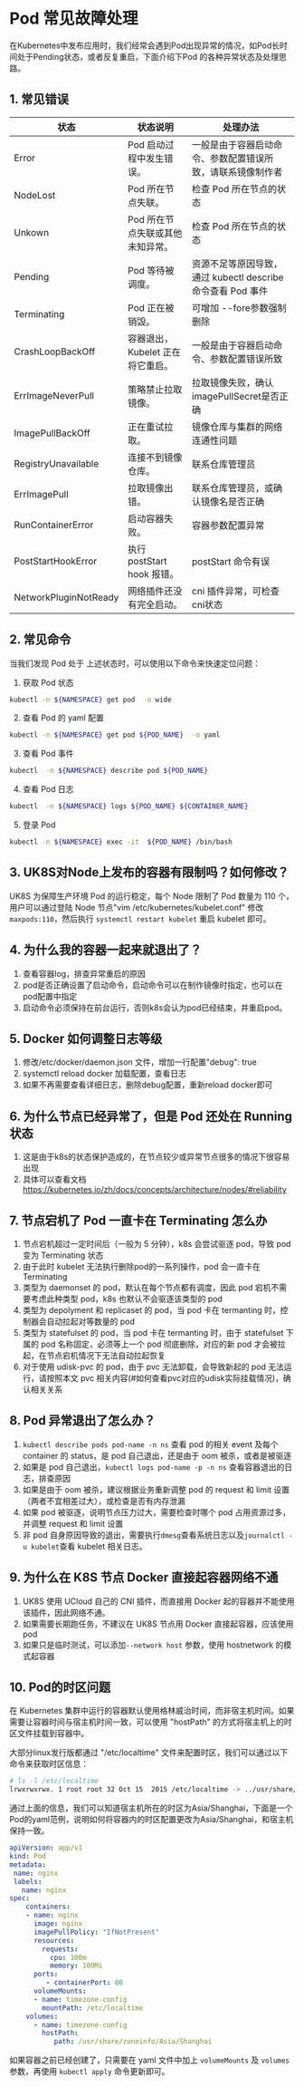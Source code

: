 # Pod 常见故障处理

在Kubernetes中发布应用时，我们经常会遇到Pod出现异常的情况，如Pod长时间处于Pending状态，或者反复重启，下面介绍下Pod 的各种异常状态及处理思路。

## 1. 常见错误

| 状态                    | 状态说明                  | 处理办法                                      |
| --------------------- | --------------------- | ----------------------------------------- |
| Error                 | Pod 启动过程中发生错误。        | 一般是由于容器启动命令、参数配置错误所致，请联系镜像制作者             |
| NodeLost              | Pod 所在节点失联。           | 检查 Pod 所在节点的状态                            |
| Unkown                | Pod 所在节点失联或其他未知异常。    | 检查 Pod 所在节点的状态                            |
| Pending               | Pod 等待被调度。            | 资源不足等原因导致，通过 kubectl describe 命令查看 Pod 事件 |
| Terminating           | Pod 正在被销毁。            | 可增加 --fore参数强制删除                          |
| CrashLoopBackOff      | 容器退出，Kubelet 正在将它重启。  | 一般是由于容器启动命令、参数配置错误所致                      |
| ErrImageNeverPull     | 策略禁止拉取镜像。             | 拉取镜像失败，确认imagePullSecret是否正确              |
| ImagePullBackOff      | 正在重试拉取。               | 镜像仓库与集群的网络连通性问题                           |
| RegistryUnavailable   | 连接不到镜像仓库。             | 联系仓库管理员                                   |
| ErrImagePull          | 拉取镜像出错。               | 联系仓库管理员，或确认镜像名是否正确                        |
| RunContainerError     | 启动容器失败。               | 容器参数配置异常                                  |
| PostStartHookError    | 执行 postStart hook 报错。 | postStart 命令有误                            |
| NetworkPluginNotReady | 网络插件还没有完全启动。          | cni 插件异常，可检查cni状态                         |

## 2. 常见命令

当我们发现 Pod 处于 上述状态时，可以使用以下命令来快速定位问题：

1. 获取 Pod 状态

```bash
kubectl -n ${NAMESPACE} get pod  -o wide
```

2. 查看 Pod 的 yaml 配置

```bash
kubectl -n ${NAMESPACE} get pod ${POD_NAME}  -o yaml
```

3. 查看 Pod 事件

```bash
kubectl  -n ${NAMESPACE} describe pod ${POD_NAME}
```

4. 查看 Pod 日志

```bash
kubectl  -n ${NAMESPACE} logs ${POD_NAME} ${CONTAINER_NAME}
```

5. 登录 Pod

```bash
kubectl -n ${NAMESPACE} exec -it  ${POD_NAME} /bin/bash
```

## 3. UK8S对Node上发布的容器有限制吗？如何修改？

UK8S 为保障生产环境 Pod 的运行稳定，每个 Node 限制了 Pod 数量为 110 个，用户可以通过登陆 Node 节点"vim /etc/kubernetes/kubelet.conf"
修改 `maxpods:110`，然后执行 `systemctl restart kubelet` 重启 kubelet 即可。

## 4. 为什么我的容器一起来就退出了？

1. 查看容器log，排查异常重启的原因
2. pod是否正确设置了启动命令，启动命令可以在制作镜像时指定，也可以在pod配置中指定
3. 启动命令必须保持在前台运行，否则k8s会认为pod已经结束，并重启pod。

## 5. Docker 如何调整日志等级

1. 修改/etc/docker/daemon.json 文件，增加一行配置"debug": true
2. systemctl reload docker 加载配置，查看日志
3. 如果不再需要查看详细日志，删除debug配置，重新reload docker即可

## 6. 为什么节点已经异常了，但是 Pod 还处在 Running 状态

1. 这是由于k8s的状态保护造成的，在节点较少或异常节点很多的情况下很容易出现
2. 具体可以查看文档 https://kubernetes.io/zh/docs/concepts/architecture/nodes/#reliability

## 7. 节点宕机了 Pod 一直卡在 Terminating 怎么办

1. 节点宕机超过一定时间后（一般为 5 分钟），k8s 会尝试驱逐 pod，导致 pod 变为 Terminating 状态
2. 由于此时 kubelet 无法执行删除pod的一系列操作，pod 会一直卡在 Terminating
3. 类型为 daemonset 的 pod，默认在每个节点都有调度，因此 pod 宕机不需要考虑此种类型 pod，k8s 也默认不会驱逐该类型的 pod
4. 类型为 depolyment 和 replicaset 的 pod，当 pod 卡在 termanting 时，控制器会自动拉起对等数量的 pod
5. 类型为 statefulset 的 pod，当 pod 卡在 termanting 时，由于 statefulset 下属的 pod 名称固定，必须等上一个 pod 彻底删除，对应的新 pod
   才会被拉起，在节点宕机情况下无法自动拉起恢复
6. 对于使用 udisk-pvc 的 pod，由于 pvc 无法卸载，会导致新起的 pod 无法运行，请按照本文 pvc 相关内容(#如何查看pvc对应的udisk实际挂载情况)，确认相关关系

## 8. Pod 异常退出了怎么办？

1. `kubectl describe pods pod-name -n ns` 查看 pod 的相关 event 及每个 container 的 status，是 pod 自己退出，还是由于
   oom 被杀，或者是被驱逐
2. 如果是 pod 自己退出，`kubectl logs pod-name -p -n ns` 查看容器退出的日志，排查原因
3. 如果是由于 oom 被杀，建议根据业务重新调整 pod 的 request 和 limit 设置（两者不宜相差过大），或检查是否有内存泄漏
4. 如果 pod 被驱逐，说明节点压力过大，需要检查时哪个 pod 占用资源过多，并调整 request 和 limit 设置
5. 非 pod 自身原因导致的退出，需要执行`dmesg`查看系统日志以及`journalctl -u kubelet`查看 kubelet 相关日志。

## 9. 为什么在 K8S 节点 Docker 直接起容器网络不通

1. UK8S 使用 UCloud 自己的 CNI 插件，而直接用 Docker 起的容器并不能使用该插件，因此网络不通。
2. 如果需要长期跑任务，不建议在 UK8S 节点用 Docker 直接起容器，应该使用 pod
3. 如果只是临时测试，可以添加`--network host` 参数，使用 hostnetwork 的模式起容器

## 10. Pod的时区问题

在 Kubernetes 集群中运行的容器默认使用格林威治时间，而非宿主机时间。如果需要让容器时间与宿主机时间一致，可以使用 "hostPath" 的方式将宿主机上的时区文件挂载到容器中。

大部分linux发行版都通过 "/etc/localtime" 文件来配置时区，我们可以通过以下命令来获取时区信息：

```bash
# ls -l /etc/localtime
lrwxrwxrwx. 1 root root 32 Oct 15  2015 /etc/localtime -> ../usr/share/zoneinfo/Asia/Shanghai
```

通过上面的信息，我们可以知道宿主机所在的时区为Asia/Shanghai，下面是一个Pod的yaml范例，说明如何将容器内的时区配置更改为Asia/Shanghai，和宿主机保持一致。

```yaml
apiVersion: app/v1
kind: Pod
metadata:
 name: nginx
 labels:
   name: nginx
spec:
    containers:
    - name: nginx
      image: nginx
      imagePullPolicy: "IfNotPresent"
      resources:
        requests:
          cpu: 100m
          memory: 100Mi
      ports:
         - containerPort: 80
      volumeMounts:
      - name: timezone-config
        mountPath: /etc/localtime
    volumes:
      - name: timezone-config
        hostPath:
           path: /usr/share/zoneinfo/Asia/Shanghai
```

如果容器之前已经创建了，只需要在 yaml 文件中加上 `volumeMounts` 及 `volumes` 参数，再使用 `kubectl apply` 命令更新即可。